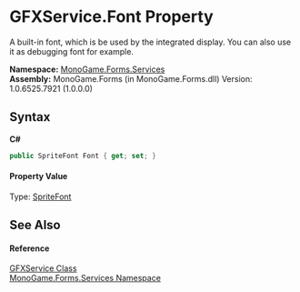 # GFXService.Font Property 
 

A built-in font, which is be used by the integrated display. You can also use it as debugging font for example.

**Namespace:**&nbsp;<a href="0e732159-5c83-72a0-ba31-6e6659d34a21">MonoGame.Forms.Services</a><br />**Assembly:**&nbsp;MonoGame.Forms (in MonoGame.Forms.dll) Version: 1.0.6525.7921 (1.0.0.0)

## Syntax

**C#**<br />
``` C#
public SpriteFont Font { get; set; }
```


#### Property Value
Type: <a href="http://msdn2.microsoft.com/en-us/library/bb464165" target="_blank">SpriteFont</a>

## See Also


#### Reference
<a href="843019aa-13ba-6e12-701f-4f88fdd1092a">GFXService Class</a><br /><a href="0e732159-5c83-72a0-ba31-6e6659d34a21">MonoGame.Forms.Services Namespace</a><br />
